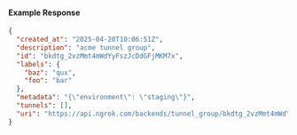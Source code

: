 <!-- Code generated for API Clients. DO NOT EDIT. -->
#### Example Response
```json
{
  "created_at": "2025-04-20T10:06:51Z",
  "description": "acme tunnel group",
  "id": "bkdtg_2vzMmt4mWdYyFszJcDdGFjMKM7x",
  "labels": {
    "baz": "qux",
    "foo": "bar"
  },
  "metadata": "{\"environment\": \"staging\"}",
  "tunnels": [],
  "uri": "https://api.ngrok.com/backends/tunnel_group/bkdtg_2vzMmt4mWdYyFszJcDdGFjMKM7x"
}
